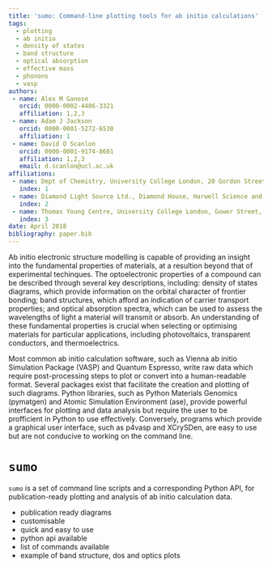```yaml
---
title: 'sumo: Command-line plotting tools for ab initio calculations'
tags:
  - plotting
  - ab initio
  - density of states
  - band structure
  - optical absorption
  - effective mass
  - phonons
  - vasp
authors:
 - name: Alex M Ganose
   orcid: 0000-0002-4486-3321
   affiliation: 1,2,3
 - name: Adam J Jackson
   orcid: 0000-0001-5272-6530
   affiliation: 1
 - name: David O Scanlon
   orcid: 0000-0001-9174-8601
   affiliation: 1,2,3
   email: d.scanlon@ucl.ac.uk
affiliations:
 - name: Dept of Chemistry, University College London, 20 Gordon Street, London WC1H 0AJ, UK
   index: 1
 - name: Diamond Light Source Ltd., Diamond House, Harwell Science and Innovation Campus, Didcot, Oxfordshire OX11 0DE, UK
   index: 2
 - name: Thomas Young Centre, University College London, Gower Street, London WC1E 6BT, UK
   index: 3
date: April 2018
bibliography: paper.bib
---
```


Ab initio electronic structure modelling is capable of providing an insight into the
fundamental properties of materials, at a resultion beyond that of experimental techinques.
The optoelectronic properties of a compound can be described through several key
descriptions, including: density of states diagrams, which provide information on the
orbital character of frontier bonding; band structures, which afford an indication of
carrier transport properties; and optical absorption spectra, which can be used to
assess the wavelengths of light a material will transmit or absorb.
An understanding of these fundamental properties is crucial when selecting or optimising
materials for particular applications, including photovoltaics, transparent conductors, and
thermoelectrics.

Most common ab initio calculation software, such as Vienna ab initio Simulation Package (VASP)
and Quantum Espresso, write raw data which require post-processing steps to plot or convert
into a human-readable format.
Several packages exist that facilitate the creation and plotting of such diagrams.
Python libraries, such as Python Materials Genomics (pymatgen) and Atomic Simulation
Environment (ase), provide powerful interfaces for plotting and data analysis but
require the user to be profficient in Python to use effectively.
Conversely, programs which provide a graphical user interface, such as p4vasp and XCrySDen,
are easy to use but are not conducive to working on the command line.

# `sumo`

`sumo` is a set of command line scripts and a corresponding Python API, for publication-ready
plotting and analysis of ab initio calculation data.

- publication ready diagrams
- customisable
- quick and easy to use
- python api available
- list of commands available
- example of band structure, dos and optics plots
